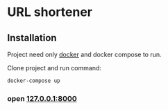 # URL shortener

## Installation
Project need only [docker](https://www.docker.com) and docker compose to run.

Clone project and run command:
```sh
docker-compose up
```
### open [127.0.0.1:8000](http://127.0.0.1:8000/)
